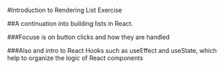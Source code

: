 #Introduction to Rendering List Exercise

##A continuation into building lists in React.  

###Focuse is on button clicks and how they are handled

###Also and intro to React Hooks such as useEffect and useState, which help 
to organize the logic of React components
